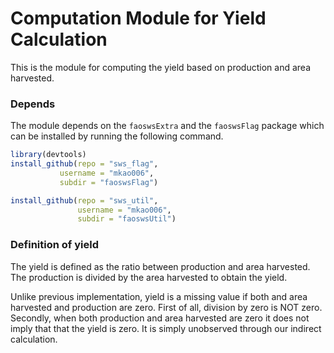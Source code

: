 # Computation Module for Yield Calculation

This is the module for computing the yield based on production and
area harvested.

### Depends

The module depends on the `faoswsExtra` and the `faoswsFlag` package
which can be installed by running the following command.

```r
library(devtools)
install_github(repo = "sws_flag", 
	       username = "mkao006", 
	       subdir = "faoswsFlag")

install_github(repo = "sws_util",
               username = "mkao006",
               subdir = "faoswsUtil")
```


### Definition of yield

The yield is defined as the ratio between production and area
harvested. The production is divided by the area harvested to obtain
the yield.

Unlike previous implementation, yield is a missing value if both and
area harvested and production are zero. First of all, division by zero
is NOT zero. Secondly, when both production and area harvested are
zero it does not imply that that the yield is zero. It is simply
unobserved through our indirect calculation.